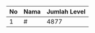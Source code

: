 | No | Nama            | Jumlah Level |
|----|-----------------|--------------|
| 1  | #    |    4877        |
